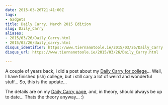 ```yaml
---
date: 2015-03-26T21:41:00Z
tags:
- Gadgets
title: Daily Carry, March 2015 Edition
slug: Daily_Carry
aliases:
- 2015/03/26/Daily_Carry.html
- 2015/03/26/daily_carry.html
disqus_identifier: https://www.tiernanotoole.ie/2015/03/26/Daily_Carry.html
disqus_url: https://www.tiernanotoole.ie/2015/03/26/Daily_Carry.html

---
```

 A couple of years back, i did a post about my [Daily Carry for college][1]... Well, I have finished (ish) college, but i still cary a lot of weird and wonderful stuff... So, this is the update... 

The details are on my [Daily Carry page][2], and, in theory, should always be up to date... Thats the theory anyway... :)


[1]: /2013/01/27/college_bag_contents.html
[2]: /DailyCarry/